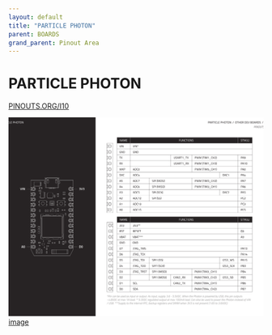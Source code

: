 ```yaml
---
layout: default
title: "PARTICLE PHOTON"
parent: BOARDS
grand_parent: Pinout Area
---
```


# PARTICLE PHOTON

<a href="https://www.PINOUTS.ORG/I10">PINOUTS.ORG/I10</a>

![image](./assets/99.png)  
[image](./assets/99.png)
